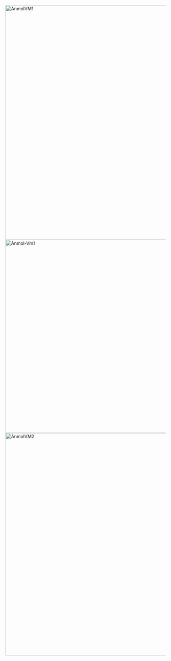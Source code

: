 <img width="736" alt="AnmolVM1" src="https://github.com/AnmolSingh8858/Cloud-Project/assets/166207079/cbf38ade-7dcc-4ce8-8972-67f5fd79c849">

<img width="606" alt="Anmol-Vm1" src="https://github.com/AnmolSingh8858/Cloud-Project/assets/166207079/aac1a4e0-4fb5-4355-86e8-ae6e88fe1dce">

<img width="698" alt="AnmolVM2" src="https://github.com/AnmolSingh8858/Cloud-Project/assets/166207079/631c8300-ec25-43ca-8be1-3fb9dd92d715">
